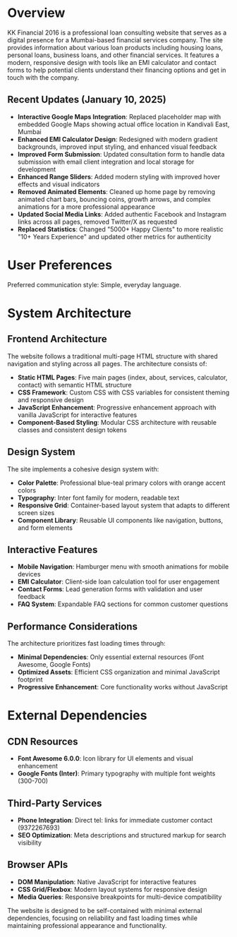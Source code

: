 # Overview

KK Financial 2016 is a professional loan consulting website that serves as a digital presence for a Mumbai-based financial services company. The site provides information about various loan products including housing loans, personal loans, business loans, and other financial services. It features a modern, responsive design with tools like an EMI calculator and contact forms to help potential clients understand their financing options and get in touch with the company.

## Recent Updates (January 10, 2025)
- **Interactive Google Maps Integration**: Replaced placeholder map with embedded Google Maps showing actual office location in Kandivali East, Mumbai
- **Enhanced EMI Calculator Design**: Redesigned with modern gradient backgrounds, improved input styling, and enhanced visual feedback
- **Improved Form Submission**: Updated consultation form to handle data submission with email client integration and local storage for development
- **Enhanced Range Sliders**: Added modern styling with improved hover effects and visual indicators
- **Removed Animated Elements**: Cleaned up home page by removing animated chart bars, bouncing coins, growth arrows, and complex animations for a more professional appearance
- **Updated Social Media Links**: Added authentic Facebook and Instagram links across all pages, removed Twitter/X as requested
- **Replaced Statistics**: Changed "5000+ Happy Clients" to more realistic "10+ Years Experience" and updated other metrics for authenticity

# User Preferences

Preferred communication style: Simple, everyday language.

# System Architecture

## Frontend Architecture
The website follows a traditional multi-page HTML structure with shared navigation and styling across all pages. The architecture consists of:

- **Static HTML Pages**: Five main pages (index, about, services, calculator, contact) with semantic HTML structure
- **CSS Framework**: Custom CSS with CSS variables for consistent theming and responsive design
- **JavaScript Enhancement**: Progressive enhancement approach with vanilla JavaScript for interactive features
- **Component-Based Styling**: Modular CSS architecture with reusable classes and consistent design tokens

## Design System
The site implements a cohesive design system with:
- **Color Palette**: Professional blue-teal primary colors with orange accent colors
- **Typography**: Inter font family for modern, readable text
- **Responsive Grid**: Container-based layout system that adapts to different screen sizes
- **Component Library**: Reusable UI components like navigation, buttons, and form elements

## Interactive Features
- **Mobile Navigation**: Hamburger menu with smooth animations for mobile devices
- **EMI Calculator**: Client-side loan calculation tool for user engagement
- **Contact Forms**: Lead generation forms with validation and user feedback
- **FAQ System**: Expandable FAQ sections for common customer questions

## Performance Considerations
The architecture prioritizes fast loading times through:
- **Minimal Dependencies**: Only essential external resources (Font Awesome, Google Fonts)
- **Optimized Assets**: Efficient CSS organization and minimal JavaScript footprint
- **Progressive Enhancement**: Core functionality works without JavaScript

# External Dependencies

## CDN Resources
- **Font Awesome 6.0.0**: Icon library for UI elements and visual enhancement
- **Google Fonts (Inter)**: Primary typography with multiple font weights (300-700)

## Third-Party Services
- **Phone Integration**: Direct tel: links for immediate customer contact (9372267693)
- **SEO Optimization**: Meta descriptions and structured markup for search visibility

## Browser APIs
- **DOM Manipulation**: Native JavaScript for interactive features
- **CSS Grid/Flexbox**: Modern layout systems for responsive design
- **Media Queries**: Responsive breakpoints for multi-device compatibility

The website is designed to be self-contained with minimal external dependencies, focusing on reliability and fast loading times while maintaining professional appearance and functionality.